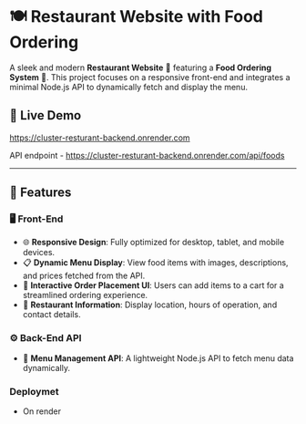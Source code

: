 # 🍽️ Restaurant Website with Food Ordering  

A sleek and modern **Restaurant Website** 🏨 featuring a **Food Ordering System** 🍕. This project focuses on a responsive front-end and integrates a minimal Node.js API to dynamically fetch and display the menu.  


## 🔗 Live Demo 
<a href = 'https://cluster-resturant-backend.onrender.com' > https://cluster-resturant-backend.onrender.com</a>

API endpoint - <a href = 'https://cluster-resturant-backend.onrender.com/api/foods' > https://cluster-resturant-backend.onrender.com/api/foods</a>

---

## 🌟 Features  

### 🖥️ Front-End  
- 🌐 **Responsive Design**: Fully optimized for desktop, tablet, and mobile devices.  
- 📋 **Dynamic Menu Display**: View food items with images, descriptions, and prices fetched from the API.  
- 🛒 **Interactive Order Placement UI**: Users can add items to a cart for a streamlined ordering experience.  
- 📍 **Restaurant Information**: Display location, hours of operation, and contact details.  

### ⚙️ Back-End API  
- 🍴 **Menu Management API**: A lightweight Node.js API to fetch menu data dynamically.

### Deploymet 
- On render
